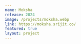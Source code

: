 ```yaml
---
name: Moksha
release: 2024
image: /projects/moksha.webp
link: https://moksha.srijit.co/
featured: true
layout: project
---
```

